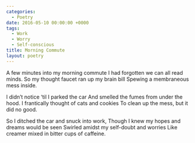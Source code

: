 ```yaml
---
categories:
  - Poetry
date: 2016-05-10 00:00:00 +0000
tags:
  - Work
  - Worry
  - Self-conscious
title: Morning Commute
layout: poetry
---
```


A few minutes into my morning commute
I had forgotten we can all read minds.
So my thought faucet ran up my brain bill
Spewing a membraneous mess inside.

I didn’t notice ‘til I parked the car
And smelled the fumes from under the hood.
I frantically thought of cats and cookies
To clean up the mess, but it did no good.

So I ditched the car and snuck into work,
Though I knew my hopes and dreams would be seen
Swirled amidst my self-doubt and worries
Like creamer mixed in bitter cups of caffeine.
